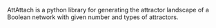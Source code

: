 AttAttach is a python library for generating the attractor landscape of a Boolean network with given number and types of attractors.